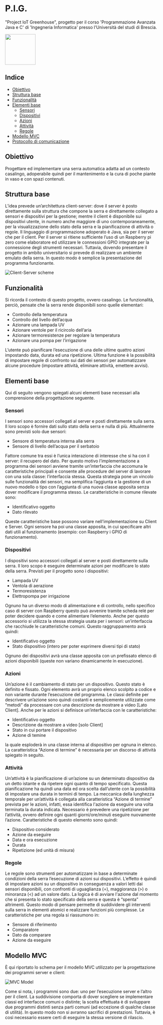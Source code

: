 # P.I.G.
"Project IoT Greenhouse", progetto per il corso 'Programmazione Avanzata Java e C' di 'Ingegneria Informatica' presso l'Università del studi di Brescia.

<img src="images/logo.png" width="100">

## Indice
* [Obiettivo](#Obiettivo)
* [Struttura base](#Struttura-base)
* [Funzionalità](#Funzionalità)
* [Elementi base](#Elementi-base)
    * [Sensori](#Sensori)
    * [Dispositivi](#Dispositivi)
    * [Azioni](#Azioni)
    * [Attività](#Attività)
    * [Regole](#Regole)
* [Modello MVC](#Modello-MVC)
* [Protocollo di comunicazione](CommunicationProtocol.md)

## Obiettivo
Progettare ed implementare una serra automatica adatta ad un contesto casalingo, adoperabile quindi per il mantenimento e la cura di poche piante in vaso e con spazi contenuti.

## Struttura base
L’idea prevede un’architettura client-server: dove il server è posto direttamente sulla struttura che compone la serra e direttamente collegato a sensori e dispositivi per la gestione; mentre il client è disponibile sui dispositivi utente, in numero anche maggiore di uno contemporaneamente, per la visualizzazione dello stato della serra e la pianificazione di attività o regole.
Il linguaggio di programmazione adoperato è Java, sia per il server che per il client.
Per il server si ritiene sufficiente l’uso di un Raspberry pi zero come elaboratore ed utilizzare le connessioni GPIO integrate per la connessione degli strumenti necessari.
Tuttavia, dovendo presentare il progetto in ambito universitario si prevede di realizzare un ambiente emulato della serra. In questo modo è semplice la presentazione del programma funzionante.

![Client-Server scheme](images/client_server_scheme.PNG)

## Funzionalità
Si ricorda il contesto di questo progetto, ovvero casalingo.
Le funzionalità, perciò, pensate che la serra rende disponibili sono quelle elementari:

* Controllo della temperatura
* Controllo del livello dell’acqua
* Azionare una lampada UV
* Azionare ventole per il ricircolo dell’aria
* Azionare termoresistenze per regolare la temperatura
* Azionare una pompa per l’irrigazione

L’utente può pianificare l’esecuzione di una delle ultime quattro azioni impostando data, durata ed una ripetizione.
Ultima funzione è la possibilità di impostare regole di confronto sui dati dei sensori per automatizzare alcune procedure (impostare attività, eliminare attività, emettere avvisi).

## Elementi base
Qui di seguito vengono spiegati alcuni elementi base necessari alla comprensione della progettazione seguente.

### Sensori
I sensori sono accessori collegati al server e posti direttamente sulla serra. Il loro scopo è fornire dati sullo stato della serra e nulla di più.
Attualmente sono previsti solo due sensori:

* Sensore di temperatura interna alla serra
* Sensore di livello dell’acqua per il serbatoio

Fattore comune tra essi è l’unica interazione di interesse che si ha con il server: il recupero del dato.
Per questo motivo l’implementazione a programma dei sensori avviene tramite un’interfaccia che accomuna le caratteristiche principali e consente alle procedure del server di lavorare con una sola classe: l’interfaccia stessa.
Questa strategia pone un vincolo sulle funzionalità dei sensori, ma semplifica l’aggiunta e la gestione di un nuovo modello o tipo con l’aggiunta di una nuova classe apposita senza dover modificare il programma stesso.
Le caratteristiche in comune rilevate sono:

* Identificativo oggetto
* Dato rilevato

Queste caratteristiche base possono variare nell'implementazione su Client e Server.
Ogni sensore ha poi una classe apposita, in cui specificare altri dati utili al funzionamento (esempio: con Raspberry i GPIO di funzionamento).

### Dispositivi
I dispositivi sono accessori collegati al server e posti direttamente sulla serra. Il loro scopo è eseguire determinate azioni per modificare lo stato della serra.
Previsti per il progetto sono i dispositivi:

* Lampada UV
* Ventola di aerazione
* Termoresistenza
* Elettropompa per irrigazione

Ognuno ha un diverso modo di alimentazione e di controllo, nello specifico caso di server con Raspberry questo può avvenire tramite scheda relé per poter decidere quando e come alimentare l’elemento.
Anche per questo accessorio si utilizza la stessa strategia usata per i sensori: un’interfaccia che racchiude le caratteristiche comuni.
Questo raggruppamento avrà quindi:

* Identificativo oggetto
* Stato dispositivo (intero per poter esprimere diversi tipi di stato)

Ognuno dei dispositivi avrà una classe apposita con un prefissato elenco di azioni disponibili (queste non variano dinamicamente in esecuzione).

### Azioni
Un’azione è il cambiamento di stato per un dispositivo. Questo stato è definito e fissato.
Ogni elemento avrà un proprio elenco scolpito a codice e non variante durante l’esecuzione del programma. Le classi definite per descrivere un’azione sono quindi costanti e semplicemente utilizzate come “metodi” da processare con una descrizione da mostrare a video [Lato Client].
Anche per le azioni si definisce un’interfaccia con le caratteristiche:

* Identificativo oggetto
* Descrizione da mostrare a video [solo Client]
* Stato in cui portare il dispositivo
* Azione di temine

la quale esploderà in una classe interna al dispositivo per ognuna in elenco.
La caratteristica “Azione di termine” è necessaria per un discorso di attività spiegato in seguito.

### Attività
Un’attività è la pianificazione di un’azione su un determinato dispositivo da un detto istante e da ripetere ogni quanto di tempo specificato.
Questa pianificazione ha quindi una data ed ora scelta dall’utente con la possibilità di impostare una durata in termini di tempo. La meccanica della lunghezza temporale per un’attività è collegata alla caratteristica “Azione di termine” prevista per le azioni, infatti, essa identifica l'azione da eseguire una volta terminata la durata indicata.
Necessario è prevedere una ripetizione per l’attività, ovvero definire ogni quanti giorni/ore/minuti eseguire nuovamente l’azione.
Caratteristiche di questo elemento sono quindi:

* Dispositivo considerato
* Azione da eseguire
* Data e ora esecuzione
* Durata
* Ripetizione (ed unità di misura)

### Regole
Le regole sono strumenti per automatizzare in base a determinate condizioni della serra l’esecuzione di azioni sui dispositivi.
L’effetto è quindi di impostare azioni su un dispositivo in conseguenza a valori letti dai sensori disponibili, con confronti di uguaglianza (=), maggioranza (>) o minoranza (<) ad un valore dato.
La logica è di avviare l'azione dal momento che si presenta lo stato specificato della serra e questa è “spenta” altrimenti.
Questo modo di pensare permette di suddividere gli interventi sulla serra in elementi atomici e realizzare funzioni più complesse.
Le caratteristiche per una regola si riassumono in:

* Sensore di riferimento
* Comparatore
* Dato da comparare
* Azione da eseguire

## Modello MVC
È qui riportato lo schema per il modello MVC utilizzato per la progettazione dei programmi server e client:

![MVC Model](images/mvc.PNG)

Come si nota, i programmi sono due: uno per l’esecuzione server e l’altro per il client.
La suddivisione comporta di dover scegliere se implementare classi ed interfacce comuni o distinte; la scelta effettuata è di sviluppare due programmi distinti senza parti comuni (ad eccezione di qualche classe di utilità).
In questo modo non si avranno sacrifici di prestazioni. Tuttavia, è così necessario essere certi di eseguire la stessa versione di rilascio.
